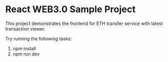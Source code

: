 # React WEB3.0 Sample Project

This project demonstrates the frontend for ETH transfer service with latest transaction viewer.

Try running the following tasks:

1. npm install
2. npm run dev
